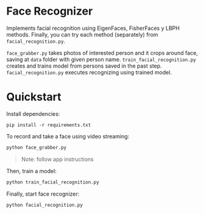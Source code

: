 # Face Recognizer

Implements facial recognition using EigenFaces, FisherFaces y LBPH methods. Finally, you can try each method (separately) from ```facial_recognition.py```.

```face_grabber.py``` takes photos of interested person and it crops around face, saving at ```data``` folder with given person name.
```train_facial_recognition.py``` creates and trains model from persons saved in the past step.
```facial_recognition.py``` executes recognizing using trained model.

# Quickstart

Install dependencies:

```
pip install -r requirements.txt
```

To record and take a face using video streaming:

```python
python face_grabber.py
```
> Note: follow app instructions

Then, train a model:

```python
python train_facial_recognition.py
```

Finally, start face recognizer:

```python
python facial_recognition.py
```
